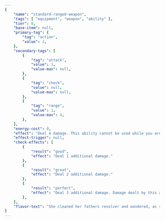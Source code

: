 ```yaml
---
{
	"name": "standard-ranged-weapon",
	"tags": [ "equipment", "weapon", "ability" ],
	"tier": 0,
	"base-item": null,
	"primary-tag": {
		"tag": "action",
		"value": 1,
	},
	"secondary-tags": [
		{
			"tag": "attack",
			"value": 1,
			"value-max": null,
		},
		{
			"tag": "check",
			"value": null,
			"value-max": null,
		},
		{
			"tag": "range",
			"value": 1,
			"value-max": 4,
		},
	],
	"energy-cost": 0,
	"effect": "Deal 4 damage. This ability cannot be used while you are engaged.",
	"effect-trigger": null,
	"check-effects": [
		{
			"result": "good",
			"effect": "Deal 1 additional damage."
		},
		{
			"result": "great",
			"effect": "Deal 2 additional damage."
		},
		{
			"result": "perfect",
			"effect": "Deal 3 additional damage. Damage dealt by this ability is piercing damage."
		},
	],
	"flavor-text": "She cleaned her fathers revolver and wondered, as she always did before a job, if this would be the last time.",
}
---
```


